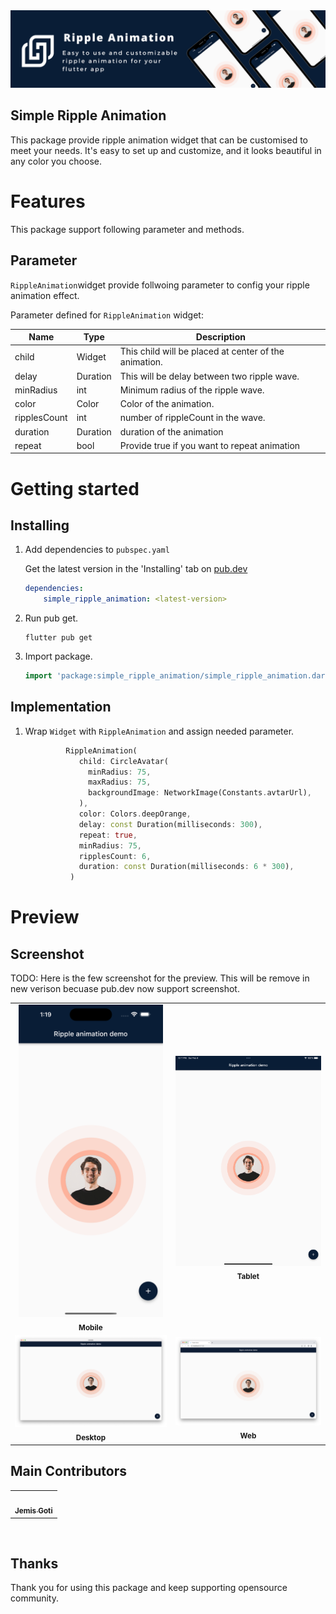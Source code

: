 

<img src="readme_assets/banner.png"/>

## Simple Ripple Animation
This package provide ripple animation widget that can be customised to meet your needs. It's easy to set up and customize, and it looks beautiful in any color you choose.


# Features

This package support following parameter and methods.

## Parameter
`RippleAnimation`widget provide follwoing parameter to config your ripple animation effect.

Parameter defined for `RippleAnimation` widget:

| Name | Type | Description |
|------|------------|-------------|
| child | Widget | This child will be placed at center of the animation. |
| delay | Duration | This will be delay between two ripple wave. |
| minRadius | int | Minimum radius of the ripple wave. |
| color | Color | Color of the animation. |
| ripplesCount | int | number of rippleCount in the wave. |
| duration | Duration | duration of the animation |
| repeat | bool | Provide true if you want to repeat animation |


# Getting started

## Installing

1. Add dependencies to `pubspec.yaml`

   Get the latest version in the 'Installing' tab
   on [pub.dev](https://pub.dev/packages/simple_ripple_animation/install)

    ```yaml
    dependencies:
        simple_ripple_animation: <latest-version>
    ```

2. Run pub get.

   ```shell
   flutter pub get
   ```

3. Import package.

    ```dart
    import 'package:simple_ripple_animation/simple_ripple_animation.dart';
    ```

## Implementation

1. Wrap `Widget` with `RippleAnimation` and assign needed parameter.

    ```dart
             RippleAnimation(
                child: CircleAvatar(
                  minRadius: 75,
                  maxRadius: 75,
                  backgroundImage: NetworkImage(Constants.avtarUrl),
                ),
                color: Colors.deepOrange,
                delay: const Duration(milliseconds: 300),
                repeat: true,
                minRadius: 75,
                ripplesCount: 6,
                duration: const Duration(milliseconds: 6 * 300),
              )
    ```

 



# Preview

## Screenshot
TODO: Here is the few screenshot for the preview. This will be remove in new verison becuase pub.dev now support screenshot.
<table>
  <tr>
       <td align="center"> <img src="readme_assets/image1.png" height="500px"  alt=""/><br /><sub><b>Mobile</b></sub> </td>     
         <td align="center"> <img src="readme_assets/tab.png"   alt=""/><br /><sub><b>Tablet</b></sub> </td>  </tr>   
           <tr>
       <td align="center"> <img src="readme_assets/desktop.png"   alt=""/><br /><sub><b>Desktop</b></sub> </td>     
         <td align="center"> <img src="readme_assets/web.png"   alt=""/><br /><sub><b>Web</b></sub> </td>  </tr> 
      
</table>

## Main Contributors
<table>
  <tr>
       <td align="center"><a href="https://github.com/vatsaltanna"><img src="https://avatars.githubusercontent.com/u/46031164" width="100px;" alt=""/><br /><sub><b>Jemis Goti</b></sub></a></td>
 
</tr>
</table>
<br/>

## Thanks

Thank you for using this package and keep supporting opensource community.